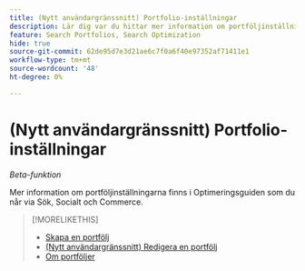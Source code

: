 ```yaml
---
title: (Nytt användargränssnitt) Portfolio-inställningar
description: Lär dig var du hittar mer information om portföljinställningar.
feature: Search Portfolios, Search Optimization
hide: true
source-git-commit: 62de95d7e3d21ae6c7f0a6f40e97352af71411e1
workflow-type: tm+mt
source-wordcount: '48'
ht-degree: 0%

---
```


# (Nytt användargränssnitt) Portfolio-inställningar

*Beta-funktion*

Mer information om portföljinställningarna finns i Optimeringsguiden som du når via Sök, Socialt och Commerce.

>[!MORELIKETHIS]
>
>* [Skapa en portfölj](portfolio-create.md)
>* [(Nytt användargränssnitt) Redigera en portfölj ](portfolio-edit.md)
>* [Om portföljer](portfolio-about.md)
